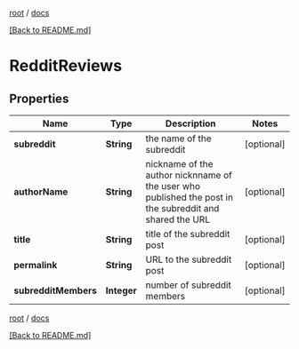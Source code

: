 [root](./../ "root") / [docs](./ "docs")

[[Back to README.md]](./../README.md "[Back to README.md]")

# RedditReviews

## Properties

| Name | Type | Description | Notes |
|------------ | ------------- | ------------- | -------------|
|**subreddit** | **String** | the name of the subreddit |  [optional] |
|**authorName** | **String** | nickname of the author nicknname of the user who published the post in the subreddit and shared the URL |  [optional] |
|**title** | **String** | title of the subreddit post |  [optional] |
|**permalink** | **String** | URL to the subreddit post |  [optional] |
|**subredditMembers** | **Integer** | number of subreddit members |  [optional] |

[root](./../ "root") / [docs](./ "docs")

[[Back to README.md]](./../README.md "[Back to README.md]")